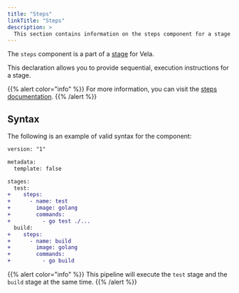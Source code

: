 ```yaml
---
title: "Steps"
linkTitle: "Steps"
description: >
  This section contains information on the steps component for a stage.
---
```


The `steps` component is a part of a [stage](/docs/concepts/pipeline/stages/) for Vela.

This declaration allows you to provide sequential, execution instructions for a stage.

{{% alert color="info" %}}
For more information, you can visit the [steps documentation](/docs/concepts/pipeline/steps/).
{{% /alert %}}

## Syntax

The following is an example of valid syntax for the component:

```diff
version: "1"

metadata:
  template: false

stages:
  test:
+    steps:
+      - name: test
+        image: golang
+        commands:
+          - go test ./...
  build:
+    steps:
+      - name: build
+        image: golang
+        commands:
+          - go build
```

{{% alert color="info" %}}
This pipeline will execute the `test` stage and the `build` stage at the same time.
{{% /alert %}}
